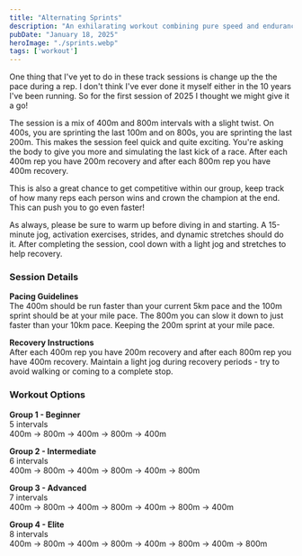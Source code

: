 ```yaml
---
title: "Alternating Sprints"
description: "An exhilarating workout combining pure speed and endurance to make a competitive track session."
pubDate: "January 18, 2025"
heroImage: "./sprints.webp"
tags: ['workout']
---
```


One thing that I've yet to do in these track sessions is change up the the pace during a rep. I don't think I've ever done it myself either in the 10 years I've been running. So for the first session of 2025 I thought we might give it a go!

The session is a mix of 400m and 800m intervals with a slight twist. On 400s, you are sprinting the last 100m and on 800s, you are sprinting the last 200m. This makes the session feel quick and quite exciting. You're asking the body to give you more and simulating the last kick of a race. After each 400m rep you have 200m recovery and after each 800m rep you have 400m recovery.

This is also a great chance to get competitive within our group, keep track of how many reps each person wins and crown the champion at the end. This can push you to go even faster! 

As always, please be sure to warm up before diving in and starting. A 15-minute jog, activation exercises, strides, and dynamic stretches should do it. After completing the session, cool down with a light jog and stretches to help recovery.

### Session Details

**Pacing Guidelines**  
The 400m should be run faster than your current 5km pace and the 100m sprint should be at your mile pace. The 800m you can slow it down to just faster than your 10km pace. Keeping the 200m sprint at your mile pace.

**Recovery Instructions**  
After each 400m rep you have 200m recovery and after each 800m rep you have 400m recovery. Maintain a light jog during recovery periods - try to avoid walking or coming to a complete stop.

### Workout Options

**Group 1 - Beginner**  
5 intervals  
400m → 800m → 400m → 800m → 400m

**Group 2 - Intermediate**  
6 intervals  
400m → 800m → 400m → 800m → 400m → 800m  

**Group 3 - Advanced**  
7 intervals  
400m → 800m → 400m → 800m → 400m → 800m → 400m  

**Group 4 - Elite**  
8 intervals  
400m → 800m → 400m → 800m → 400m → 800m → 400m → 800m  
